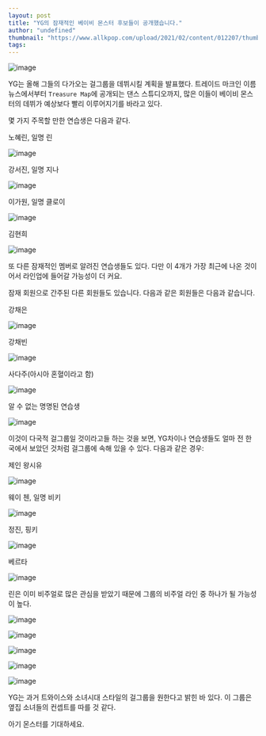 ```yaml
---
layout: post
title: "YG의 잠재적인 베이비 몬스터 후보들이 공개했습니다."
author: "undefined"
thumbnail: "https://www.allkpop.com/upload/2021/02/content/012207/thumb/1612235274-692fabc2-5143-47c4-88f7-1e374c32bc8e.jpeg"
tags: 
---
```



![image](https://www.allkpop.com/upload/2021/02/content/012207/1612235274-692fabc2-5143-47c4-88f7-1e374c32bc8e.jpeg)

YG는 올해 그들의 다가오는 걸그룹을 데뷔시킬 계획을 발표했다. 트레이드 마크인 이름 뉴스에서부터 `Treasure Map`에 공개되는 댄스 스튜디오까지, 많은 이들이 베이비 몬스터의 데뷔가 예상보다 빨리 이루어지기를 바라고 있다.

몇 가지 주목할 만한 연습생은 다음과 같다.

노혜린, 일명 린

![image](https://www.allkpop.com/upload/2021/02/content/012151/1612234268-650d18e4-e9ff-42ad-84b0-cfec8cbd512c.jpeg)

강서진, 일명 지나

![image](https://www.allkpop.com/upload/2021/02/content/012152/1612234323-8f42e5ca-8a35-4078-93f4-87cba9822017.jpeg)

이가원, 일명 클로이

![image](https://www.allkpop.com/upload/2021/02/content/012152/1612234349-420ff749-19bc-460d-acff-c5117150a054.jpeg)

김현희

![image](https://www.allkpop.com/upload/2021/02/content/012152/1612234370-ed7ac8e1-6ea3-4241-9cd5-0f135bce0086.jpeg)

또 다른 잠재적인 멤버로 알려진 연습생들도 있다. 다만 이 4개가 가장 최근에 나온 것이어서 라인업에 들어갈 가능성이 더 커요.

잠재 회원으로 간주된 다른 회원들도 있습니다. 다음과 같은 회원들은 다음과 같습니다.

강채은

![image](https://www.allkpop.com/upload/2021/02/content/012159/1612234775-f265ba83-d198-4577-8823-3c7d00da08bb.jpeg)

강채빈

![image](https://www.allkpop.com/upload/2021/02/content/012158/1612234709-d7633264-956c-4230-9bbd-c01228e14d9b.jpeg)

사다주(아시아 혼혈이라고 함)

![image](https://www.allkpop.com/upload/2021/02/content/012158/1612234720-e7dbe018-45d6-4323-8973-0ffcee7bfe52.jpeg)

알 수 없는 명명된 연습생

![image](https://www.allkpop.com/upload/2021/02/content/012200/1612234806-ef01b040-5f04-42bc-85e4-8146ea0e3b76.jpeg)

이것이 다국적 걸그룹일 것이라고들 하는 것을 보면, YG차이나 연습생들도 얼마 전 한국에서 보았던 것처럼 걸그룹에 속해 있을 수 있다. 다음과 같은 경우:

제인 왕시유

![image](https://www.allkpop.com/upload/2021/02/content/012203/1612235022-f65e9a67-7b1e-48c2-9c69-ed98bc4600af.jpeg)

웨이 첸, 일명 비키

![image](https://www.allkpop.com/upload/2021/02/content/012204/1612235058-53627b29-b6aa-4bf4-bcf7-5cc2c8b6bbc2.jpeg)

정진, 핑키

![image](https://www.allkpop.com/upload/2021/02/content/012204/1612235076-dab362bc-6235-4cab-8b98-319bf669289a.jpeg)

베르타

![image](https://www.allkpop.com/upload/2021/02/content/012204/1612235090-a2c4f821-7837-4f60-8cb8-68433cdd9675.jpeg)

린은 이미 비주얼로 많은 관심을 받았기 때문에 그룹의 비주얼 라인 중 하나가 될 가능성이 높다.

![image](https://www.allkpop.com/upload/2021/02/content/012205/1612235135-a2ecfeb7-eaf0-4f69-aeb0-584ae91eb396.jpeg)

![image](https://www.allkpop.com/upload/2021/02/content/012205/1612235146-a7b3d158-27c0-475b-9ade-56849b44e27e.jpeg)

![image](https://www.allkpop.com/upload/2021/02/content/012206/1612235165-7aa1c73f-5408-4126-867e-8642224b2e3e.jpeg)

![image](https://www.allkpop.com/upload/2021/02/content/012206/1612235182-2d343721-5df7-4c18-8031-2309c91620d6.jpeg)

![image](https://www.allkpop.com/upload/2021/02/content/012206/1612235198-5b80e991-5075-4733-a02d-21cccd6085ba.jpeg)

YG는 과거 트와이스와 소녀시대 스타일의 걸그룹을 원한다고 밝힌 바 있다. 이 그룹은 옆집 소녀들의 컨셉트를 따를 것 같다.

아기 몬스터를 기대하세요.